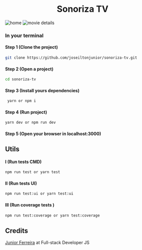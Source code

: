 <h1 align="center">Sonoriza TV</h1>



  <img src="https://i.ibb.co/qYtHkrd/home.png" alt="home" border="0">
  <img src="https://i.ibb.co/fYzhS2V/movie-details.png" alt="movie details" border="0">


<h3><strong>In your terminal</strong></h3>

#### Step 1 (Clone the project)
```sh
git clone https://github.com/joseiltonjunior/sonoriza-tv.git
```

#### Step 2 (Open a project)
```sh
cd sonoriza-tv
```

#### Step 3 (Install yours dependencies)
```sh
 yarn or npm i
```

#### Step 4 (Run project)
```sh
yarn dev or npm run dev
```

#### Step 5 (Open your browser in localhost:3000)

## Utils

#### I (Run tests CMD) 
```sh
npm run test or yarn test
```

#### II (Run tests UI) 
```sh
npm run test:ui or yarn test:ui
```

#### III (Run coverage tests ) 
```sh
npm run test:coverage or yarn test:coverage
```

## Credits

<a href="https://ferreirajr.tech/" target="_blank">Junior Ferreira</a> at Full-stack Developer JS

